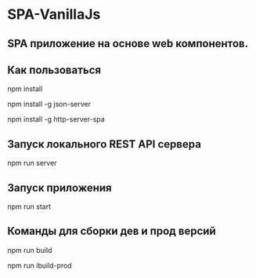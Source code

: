 # SPA-VanillaJs

## SPA приложение на основе web компонентов.

## Как пользоваться

npm install

npm install -g json-server

npm install -g http-server-spa

## Запуск локального REST API сервера

npm run server

## Запуск приложения

npm run start

## Команды для сборки дев и прод версий

npm run build

npm run ibuild-prod
